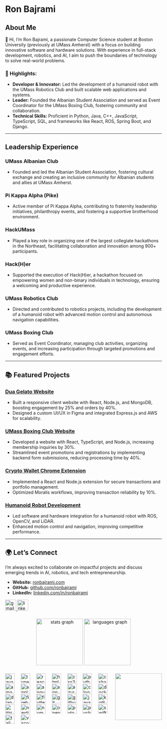 # Ron Bajrami

## About Me
👋 Hi, I’m Ron Bajrami, a passionate Computer Science student at Boston University (previously at UMass Amherst) with a focus on building innovative software and hardware solutions. With experience in full-stack development, robotics, and AI, I aim to push the boundaries of technology to solve real-world problems.

### 🌟 Highlights:
- **Developer & Innovator:** Led the development of a humanoid robot with the UMass Robotics Club and built scalable web applications and systems.
- **Leader:** Founded the Albanian Student Association and served as Event Coordinator for the UMass Boxing Club, fostering community and collaboration.
- **Technical Skills:** Proficient in Python, Java, C++, JavaScript, TypeScript, SQL, and frameworks like React, ROS, Spring Boot, and Django.

---

## Leadership Experience

### UMass Albanian Club
- Founded and led the Albanian Student Association, fostering cultural exchange and creating an inclusive community for Albanian students and allies at UMass Amherst.

### Pi Kappa Alpha (Pike)
- Active member of Pi Kappa Alpha, contributing to fraternity leadership initiatives, philanthropy events, and fostering a supportive brotherhood environment.

### HackUMass
- Played a key role in organizing one of the largest collegiate hackathons in the Northeast, facilitating collaboration and innovation among 900+ participants.

### Hack(H)er
- Supported the execution of Hack(H)er, a hackathon focused on empowering women and non-binary individuals in technology, ensuring a welcoming and productive experience.

### UMass Robotics Club
- Directed and contributed to robotics projects, including the development of a humanoid robot with advanced motion control and autonomous navigation capabilities.

### UMass Boxing Club
- Served as Event Coordinator, managing club activities, organizing events, and increasing participation through targeted promotions and engagement efforts.

---

## 📚 Featured Projects

### [Dua Gelato Website](https://duagelato.com)
- Built a responsive client website with React, Node.js, and MongoDB, boosting engagement by 25% and orders by 40%.
- Designed a custom UI/UX in Figma and integrated Express.js and AWS for scalability.

### [UMass Boxing Club Website](https://github.com/UMass-Boxing-Club)
- Developed a website with React, TypeScript, and Node.js, increasing membership inquiries by 30%.
- Streamlined event promotions and registrations by implementing backend form submissions, reducing processing time by 40%.

### [Crypto Wallet Chrome Extension](https://github.com/Crypto-Wallet-Extension)
- Implemented a React and Node.js extension for secure transactions and portfolio management.
- Optimized Moralis workflows, improving transaction reliability by 10%.

### [Humanoid Robot Development](https://github.com/UMassRobotics)
- Led software and hardware integration for a humanoid robot with ROS, OpenCV, and LiDAR.
- Enhanced motion control and navigation, improving competitive performance.

---

## 🌍 Let’s Connect
I’m always excited to collaborate on impactful projects and discuss emerging trends in AI, robotics, and tech entrepreneurship.

- **Website:** [ronbajrami.com](https://ronbajrami.com)
- **GitHub:** [github.com/ronbajrami](https://github.com/ronbajrami)
- **LinkedIn:** [linkedin.com/in/ronbajrami](https://linkedin.com/in/ronbajrami)


<div align="left">
  <a href="mailto:ronbajrami2005@gmail.com" target="_blank">
    <img src="https://img.shields.io/static/v1?message=Gmail&logo=gmail&label=&color=D14836&logoColor=white&labelColor=&style=for-the-badge" height="35" alt="gmail logo"  />
  </a>
  <a href="https:\\www.linkedin.com/in/ronbajrami" target="_blank">
    <img src="https://img.shields.io/static/v1?message=LinkedIn&logo=linkedin&label=&color=0077B5&logoColor=white&labelColor=&style=for-the-badge" height="35" alt="linkedin logo"  />
  </a>
</div>

###

<div align="center">
  <img src="https://github-readme-stats.vercel.app/api?username=TheRonBajrami&hide_title=false&hide_rank=false&show_icons=true&include_all_commits=true&count_private=true&disable_animations=false&theme=dracula&locale=en&hide_border=false" height="150" alt="stats graph"  />
  <img src="https://github-readme-stats.vercel.app/api/top-langs?username=TheRonBajrami&locale=en&hide_title=false&layout=compact&card_width=320&langs_count=5&theme=dracula&hide_border=false" height="150" alt="languages graph"  />
</div>

###

<img align="right" height="150" src="https://media.giphy.com/media/v1.Y2lkPTc5MGI3NjExaHUxbXlzOWNucm54cm85OWVtZDFmZnVla201dnFudDNoc2NsejlsYSZlcD12MV9naWZzX3NlYXJjaCZjdD1n/077i6AULCXc0FKTj9s/giphy.gif"  />

###

<div align="left">
  <img src="https://cdn.jsdelivr.net/gh/devicons/devicon/icons/javascript/javascript-original.svg" height="30" alt="javascript logo"  />
  <img width="12" />
  <img src="https://cdn.jsdelivr.net/gh/devicons/devicon/icons/typescript/typescript-original.svg" height="30" alt="typescript logo"  />
  <img width="12" />
  <img src="https://cdn.jsdelivr.net/gh/devicons/devicon/icons/react/react-original.svg" height="30" alt="react logo"  />
  <img width="12" />
  <img src="https://cdn.jsdelivr.net/gh/devicons/devicon/icons/html5/html5-original.svg" height="30" alt="html5 logo"  />
  <img width="12" />
  <img src="https://cdn.jsdelivr.net/gh/devicons/devicon/icons/css3/css3-original.svg" height="30" alt="css3 logo"  />
  <img width="12" />
  <img src="https://cdn.jsdelivr.net/gh/devicons/devicon/icons/python/python-original.svg" height="30" alt="python logo"  />
  <img width="12" />
  <img src="https://cdn.jsdelivr.net/gh/devicons/devicon/icons/csharp/csharp-original.svg" height="30" alt="csharp logo"  />
  <img width="12" />
  <img src="https://cdn.jsdelivr.net/gh/devicons/devicon/icons/amazonwebservices/amazonwebservices-line-wordmark.svg" height="30" alt="amazonwebservices logo"  />
  <img width="12" />
  <img src="https://cdn.jsdelivr.net/gh/devicons/devicon/icons/apple/apple-original.svg" height="30" alt="apple logo"  />
  <img width="12" />
  <img src="https://cdn.jsdelivr.net/gh/devicons/devicon/icons/angularjs/angularjs-original.svg" height="30" alt="angularjs logo"  />
  <img width="12" />
  <img src="https://cdn.jsdelivr.net/gh/devicons/devicon/icons/appwrite/appwrite-original.svg" height="30" alt="appwrite logo"  />
  <img width="12" />
  <img src="https://cdn.jsdelivr.net/gh/devicons/devicon/icons/azure/azure-original.svg" height="30" alt="azure logo"  />
  <img width="12" />
  <img src="https://cdn.jsdelivr.net/gh/devicons/devicon/icons/c/c-original.svg" height="30" alt="c logo"  />
  <img width="12" />
  <img src="https://cdn.jsdelivr.net/gh/devicons/devicon/icons/docker/docker-original.svg" height="30" alt="docker logo"  />
  <img width="12" />
  <img src="https://cdn.jsdelivr.net/gh/devicons/devicon/icons/django/django-plain.svg" height="30" alt="django logo"  />
  <img width="12" />
  <img src="https://cdn.jsdelivr.net/gh/devicons/devicon/icons/firebase/firebase-plain.svg" height="30" alt="firebase logo"  />
  <img width="12" />
  <img src="https://cdn.jsdelivr.net/gh/devicons/devicon/icons/flutter/flutter-original.svg" height="30" alt="flutter logo"  />
  <img width="12" />
  <img src="https://cdn.jsdelivr.net/gh/devicons/devicon/icons/git/git-original.svg" height="30" alt="git logo"  />
  <img width="12" />
  <img src="https://cdn.jsdelivr.net/gh/devicons/devicon/icons/github/github-original.svg" height="30" alt="github logo"  />
  <img width="12" />
  <img src="https://cdn.jsdelivr.net/gh/devicons/devicon/icons/java/java-original.svg" height="30" alt="java logo"  />
  <img width="12" />
  <img src="https://cdn.jsdelivr.net/gh/devicons/devicon/icons/kotlin/kotlin-original.svg" height="30" alt="kotlin logo"  />
  <img width="12" />
  <img src="https://cdn.jsdelivr.net/gh/devicons/devicon/icons/mysql/mysql-original.svg" height="30" alt="mysql logo"  />
  <img width="12" />
  <img src="https://cdn.jsdelivr.net/gh/devicons/devicon/icons/nextjs/nextjs-original.svg" height="30" alt="nextjs logo"  />
  <img width="12" />
  <img src="https://cdn.jsdelivr.net/gh/devicons/devicon/icons/numpy/numpy-original.svg" height="30" alt="numpy logo"  />
  <img width="12" />
  <img src="https://cdn.jsdelivr.net/gh/devicons/devicon/icons/opencv/opencv-original.svg" height="30" alt="opencv logo"  />
  <img width="12" />
  <img src="https://cdn.jsdelivr.net/gh/devicons/devicon/icons/pytorch/pytorch-original.svg" height="30" alt="pytorch logo"  />
  <img width="12" />
  <img src="https://cdn.jsdelivr.net/gh/devicons/devicon/icons/pycharm/pycharm-original.svg" height="30" alt="pycharm logo"  />
  <img width="12" />
  <img src="https://cdn.jsdelivr.net/gh/devicons/devicon/icons/swift/swift-original.svg" height="30" alt="swift logo"  />
  <img width="12" />
  <img src="https://cdn.jsdelivr.net/gh/devicons/devicon/icons/tailwindcss/tailwindcss-original-wordmark.svg" height="30" alt="tailwindcss logo"  />
  <img width="12" />
  <img src="https://cdn.jsdelivr.net/gh/devicons/devicon/icons/vscode/vscode-original.svg" height="30" alt="vscode logo"  />
</div>

###



###



###
